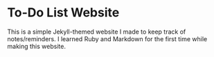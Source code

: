 # To-Do List Website

This is a simple Jekyll-themed website I made to keep track of notes/reminders. I learned Ruby and Markdown for the first time while making this website.